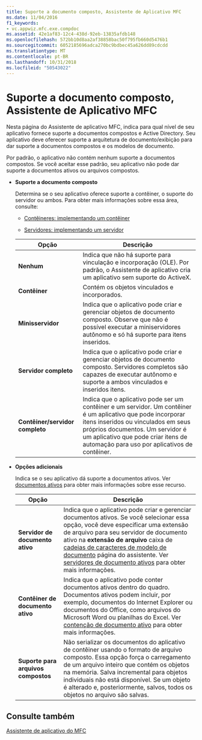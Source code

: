 ```yaml
---
title: Suporte a documento composto, Assistente de Aplicativo MFC
ms.date: 11/04/2016
f1_keywords:
- vc.appwiz.mfc.exe.compdoc
ms.assetid: 42e1af83-12c4-438d-92eb-13835afdb148
ms.openlocfilehash: 572bb10d8aa2af38858bac50f795fb660d5476b1
ms.sourcegitcommit: 6052185696adca270bc9bdbec45a626dd89cdcdd
ms.translationtype: MT
ms.contentlocale: pt-BR
ms.lasthandoff: 10/31/2018
ms.locfileid: "50543022"
---
```

# <a name="compound-document-support-mfc-application-wizard"></a>Suporte a documento composto, Assistente de Aplicativo MFC

Nesta página do Assistente de aplicativo MFC, indica para qual nível de seu aplicativo fornece suporte a documentos compostos e Active Directory. Seu aplicativo deve oferecer suporte a arquitetura de documento/exibição para dar suporte a documentos compostos e os modelos de documento.

Por padrão, o aplicativo não contém nenhum suporte a documentos compostos. Se você aceitar esse padrão, seu aplicativo não pode dar suporte a documentos ativos ou arquivos compostos.

- **Suporte a documento composto**

   Determina se o seu aplicativo oferece suporte a contêiner, o suporte do servidor ou ambos. Para obter mais informações sobre essa área, consulte:

   - [Contêineres: implementando um contêiner](../../mfc/containers-implementing-a-container.md)

   - [Servidores: implementando um servidor](../../mfc/servers-implementing-a-server.md)

   |Opção|Descrição|
   |------------|-----------------|
   |**Nenhum**|Indica que não há suporte para vinculação e incorporação (OLE). Por padrão, o Assistente de aplicativo cria um aplicativo sem suporte do ActiveX.|
   |**Contêiner**|Contém os objetos vinculados e incorporados.|
   |**Minisservidor**|Indica que o aplicativo pode criar e gerenciar objetos de documento composto. Observe que não é possível executar a miniservidores autônomo e só há suporte para itens inseridos.|
   |**Servidor completo**|Indica que o aplicativo pode criar e gerenciar objetos de documento composto. Servidores completos são capazes de executar autônomo e suporte a ambos vinculados e inseridos itens.|
   |**Contêiner/servidor completo**|Indica que o aplicativo pode ser um contêiner e um servidor. Um contêiner é um aplicativo que pode incorporar itens inseridos ou vinculados em seus próprios documentos. Um servidor é um aplicativo que pode criar itens de automação para uso por aplicativos de contêiner.|

- **Opções adicionais**

   Indica se o seu aplicativo dá suporte a documentos ativos. Ver [documentos ativos](../../mfc/active-documents.md) para obter mais informações sobre esse recurso.

   |Opção|Descrição|
   |------------|-----------------|
   |**Servidor de documento ativo**|Indica que o aplicativo pode criar e gerenciar documentos ativos. Se você selecionar essa opção, você deve especificar uma extensão de arquivo para seu servidor de documento ativo na **extensão de arquivo** caixa de [cadeias de caracteres de modelo de documento](../../mfc/reference/document-template-strings-mfc-application-wizard.md) página do assistente. Ver [servidores de documento ativos](../../mfc/active-document-servers.md) para obter mais informações.|
   |**Contêiner de documento ativo**|Indica que o aplicativo pode conter documentos ativos dentro do quadro. Documentos ativos podem incluir, por exemplo, documentos do Internet Explorer ou documentos do Office, como arquivos do Microsoft Word ou planilhas do Excel. Ver [contenção de documento ativo](../../mfc/active-document-containment.md) para obter mais informações.|
   |**Suporte para arquivos compostos**|Não serializar os documentos do aplicativo de contêiner usando o formato de arquivo composto. Essa opção força o carregamento de um arquivo inteiro que contém os objetos na memória. Salva incremental para objetos individuais não está disponível. Se um objeto é alterado e, posteriormente, salvos, todos os objetos no arquivo são salvas.|

## <a name="see-also"></a>Consulte também

[Assistente de aplicativo do MFC](../../mfc/reference/mfc-application-wizard.md)

